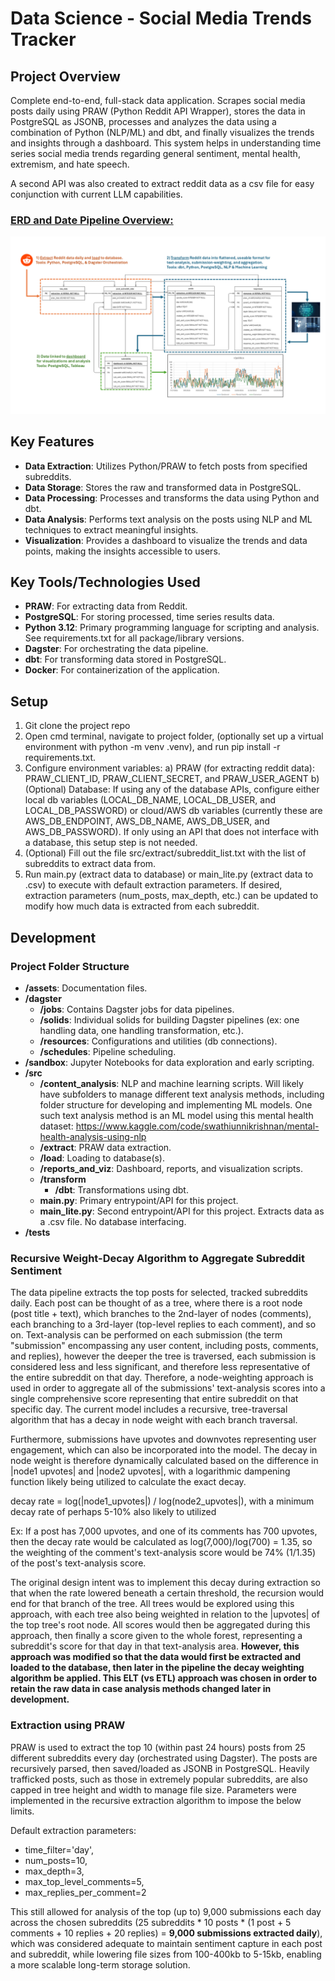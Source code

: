 # Data Science - Social Media Trends Tracker

## Project Overview

Complete end-to-end, full-stack data application. Scrapes social media posts daily using PRAW (Python Reddit API Wrapper), stores the data in PostgreSQL as JSONB, processes and analyzes the data using a combination of Python (NLP/ML) and dbt, and finally visualizes the trends and insights through a dashboard. This system helps in understanding time series social media trends regarding general sentiment, mental health, extremism, and hate speech.

A second API was also created to extract reddit data as a csv file for easy conjunction with current LLM capabilities.

### [ERD and Date Pipeline Overview:](./assets/ERD-Data-Pipeline-and-Transformations.pdf)

<a href="./assets/ERD-Data-Pipeline-and-Transformations.pdf">
    <img src="/assets/ERD-Data-Pipeline-and-Transformations-slide1.png" alt="Presentation Thumbnail" width="900">
</a>

## Key Features

- **Data Extraction**: Utilizes Python/PRAW to fetch posts from specified subreddits.
- **Data Storage**: Stores the raw and transformed data in PostgreSQL.
- **Data Processing**: Processes and transforms the data using Python and dbt.
- **Data Analysis**: Performs text analysis on the posts using NLP and ML techniques to extract meaningful insights.
- **Visualization**: Provides a dashboard to visualize the trends and data points, making the insights accessible to users.

## Key Tools/Technologies Used

- **PRAW**: For extracting data from Reddit.
- **PostgreSQL**: For storing processed, time series results data.
- **Python 3.12**: Primary programming language for scripting and analysis. See requirements.txt for all package/library versions.
- **Dagster**: For orchestrating the data pipeline.
- **dbt**: For transforming data stored in PostgreSQL.
- **Docker**: For containerization of the application.

## Setup
1) Git clone the project repo
2) Open cmd terminal, navigate to project folder, (optionally set up a virtual environment with python -m venv .venv), and run pip install -r requirements.txt.
3) Configure environment variables:
  a) PRAW (for extracting reddit data): PRAW_CLIENT_ID, PRAW_CLIENT_SECRET, and PRAW_USER_AGENT
  b) (Optional) Database: If using any of the database APIs, configure either local db variables (LOCAL_DB_NAME, LOCAL_DB_USER, and LOCAL_DB_PASSWORD) or cloud/AWS db variables (currently these are AWS_DB_ENDPOINT, AWS_DB_NAME, AWS_DB_USER, and AWS_DB_PASSWORD). If only using an API that does not interface with a database, this setup step is not needed.
4) (Optional) Fill out the file src/extract/subreddit_list.txt with the list of subreddits to extract data from.
5) Run main.py (extract data to database) or main_lite.py (extract data to .csv) to execute with default extraction parameters. If desired, extraction parameters (num_posts, max_depth, etc.) can be updated to modify how much data is extracted from each subreddit.

## Development

### Project Folder Structure
- **/assets**: Documentation files.
- **/dagster**
  - **/jobs**: Contains Dagster jobs for data pipelines.
  - **/solids**: Individual solids for building Dagster pipelines (ex: one handling data, one handling transformation, etc.).
  - **/resources**: Configurations and utilities (db connections).
  - **/schedules**: Pipeline scheduling.
- **/sandbox**: Jupyter Notebooks for data exploration and early scripting.
- **/src**
  - **/content_analysis**: NLP and machine learning scripts. Will likely have subfolders to manage different text analysis methods, including folder structure for developing and implementing ML models. One such text analysis method is an ML model using this mental health dataset: https://www.kaggle.com/code/swathiunnikrishnan/mental-health-analysis-using-nlp
  - **/extract**: PRAW data extraction.
  - **/load**: Loading to database(s).
  - **/reports_and_viz**: Dashboard, reports, and visualization scripts.
  - **/transform**
    - **/dbt**: Transformations using dbt.
  - **main.py**: Primary entrypoint/API for this project.
  - **main_lite.py**: Second entrypoint/API for this project. Extracts data as a .csv file. No database interfacing.
- **/tests**


### Recursive Weight-Decay Algorithm to Aggregate Subreddit Sentiment

The data pipeline extracts the top posts for selected, tracked subreddits daily. Each post can be thought of as a tree, where there is a root node (post title + text), which branches to the 2nd-layer of nodes (comments), each branching to a 3rd-layer (top-level replies to each comment), and so on. Text-analysis can be performed on each submission (the term "submission" encompassing any user content, including posts, comments, and replies), however the deeper the tree is traversed, each submission is considered less and less significant, and therefore less representative of the entire subreddit on that day. Therefore, a node-weighting approach is used in order to aggregate all of the submissions' text-analysis scores into a single comprehensive score representing that entire subreddit on that specific day. The current model includes a recursive, tree-traversal algorithm that has a decay in node weight with each branch traversal.

Furthermore, submissions have upvotes and downvotes representing user engagement, which can also be incorporated into the model. The decay in node weight is therefore dynamically calculated based on the difference in |node1 upvotes| and |node2 upvotes|, with a logarithmic dampening function likely being utilized to calculate the exact decay.

decay rate = log(|node1_upvotes|) / log(node2_upvotes|), with a minimum decay rate of perhaps 5-10% also likely to utilized

Ex: If a post has 7,000 upvotes, and one of its comments has 700 upvotes, then the decay rate would be calculated as log(7,000)/log(700) = 1.35, so the weighting of the comment's text-analysis score would be 74% (1/1.35) of the post's text-analysis score.

The original design intent was to implement this decay during extraction so that when the rate lowered beneath a certain threshold, the recursion would end for that branch of the tree. All trees would be explored using this approach, with each tree also being weighted in relation to the |upvotes| of the top tree's root node. All scores would then be aggregated during this approach, then finally a score given to the whole forest, representing a subreddit's score for that day in that text-analysis area. **However, this approach was modified so that the data would first be extracted and loaded to the database, then later in the pipeline the decay weighting algorithm be applied. This ELT (vs ETL) approach was chosen in order to retain the raw data in case analysis methods changed later in development.**

### Extraction using PRAW

PRAW is used to extract the top 10 (within past 24 hours) posts from 25 different subreddits every day (orchestrated using Dagster). The posts are recursively parsed, then saved/loaded as JSONB in PostgreSQL. Heavily trafficked posts, such as those in extremely popular subreddits, are also capped in tree height and width to manage file size. Parameters were implemented in the recursive extraction algorithm to impose the below limits.

Default extraction parameters:
  - time_filter='day',
  - num_posts=10,
  - max_depth=3,
  - max_top_level_comments=5,
  - max_replies_per_comment=2

This still allowed for analysis of the top (up to) 9,000 submissions each day across the chosen subreddits (25 subreddits * 10 posts * (1 post + 5 comments + 10 replies + 20 replies) = **9,000 submissions extracted daily**), which was considered adequate to maintain sentiment capture in each post and subreddit, while lowering file sizes from 100-400kb to 5-15kb, enabling a more scalable long-term storage solution.
